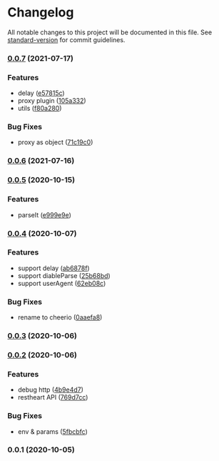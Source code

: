 # Changelog

All notable changes to this project will be documented in this file. See [standard-version](https://github.com/conventional-changelog/standard-version) for commit guidelines.

### [0.0.7](https://github.com-ws///compare/v0.0.6...v0.0.7) (2021-07-17)


### Features

* delay ([e57815c](https://github.com-ws///commit/e57815c50577bd896362164fb05674f673b11e4d))
* proxy plugin ([105a332](https://github.com-ws///commit/105a332b54bb2088b46bc8deace8127aea79fc9f))
* utils ([f80a280](https://github.com-ws///commit/f80a280729d8b6746e41c1b1c3059b56916b9f6e))


### Bug Fixes

* proxy as object ([71c19c0](https://github.com-ws///commit/71c19c03f8f5c812744690ba7898b942534b6d73))

### [0.0.6](https://github.com-ws///compare/v0.0.5...v0.0.6) (2021-07-16)

### [0.0.5](https://github.com-ws///compare/v0.0.4...v0.0.5) (2020-10-15)


### Features

* parseIt ([e999e9e](https://github.com-ws///commit/e999e9e0105d59849aed6160617aad2008a6590a))

### [0.0.4](https://github.com-ws///compare/v0.0.3...v0.0.4) (2020-10-07)


### Features

* support delay ([ab6878f](https://github.com-ws///commit/ab6878fe2932fd809cf9425fcb259a08311d086d))
* support diableParse ([25b68bd](https://github.com-ws///commit/25b68bd59ea1b700f73e0adb27537ac54daa3aa2))
* support userAgent ([62eb08c](https://github.com-ws///commit/62eb08c39437542e8ca4e87d8dc6a7b19e4178ee))


### Bug Fixes

* rename to cheerio ([0aaefa8](https://github.com-ws///commit/0aaefa8972058686ae4247697a5997dee5d9e29f))

### [0.0.3](https://github.com-ws///compare/v0.0.2...v0.0.3) (2020-10-06)

### [0.0.2](https://github.com-ws///compare/v0.0.1...v0.0.2) (2020-10-06)


### Features

* debug http ([4b9e4d7](https://github.com-ws///commit/4b9e4d78d4b41e104e193874d57c6ef00f0b4152))
* restheart API ([769d7cc](https://github.com-ws///commit/769d7cc7d10621948d45d3d67ac90eda1c03f867))


### Bug Fixes

* env & params ([5fbcbfc](https://github.com-ws///commit/5fbcbfcd0fa6eb1bef1d50aea97532c1355c50cd))

### 0.0.1 (2020-10-05)
